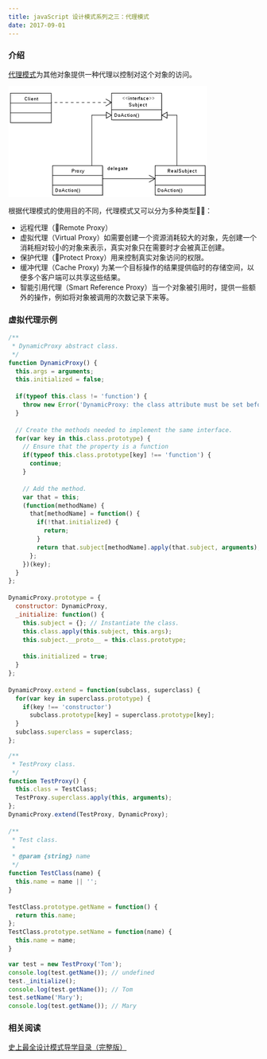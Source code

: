 ```yaml
---
title: javaScript 设计模式系列之三：代理模式
date: 2017-09-01
---
```


### 介绍

[代理模式](https://zh.wikipedia.org/wiki/%E4%BB%A3%E7%90%86%E6%A8%A1%E5%BC%8F)为其他对象提供一种代理以控制对这个对象的访问。

![](/myimages/2017-09-01_01.png "代理模式的统一建模语言(UML)图")

根据代理模式的使用目的不同，代理模式又可以分为多种类型：
- 远程代理（Remote Proxy）
- 虚拟代理（Virtual Proxy）如需要创建一个资源消耗较大的对象，先创建一个消耗相对较小的对象来表示，真实对象只在需要时才会被真正创建。
- 保护代理（Protect Proxy）用来控制真实对象访问的权限。
- 缓冲代理（Cache Proxy) 为某一个目标操作的结果提供临时的存储空间，以便多个客户端可以共享这些结果。
- 智能引用代理（Smart Reference Proxy）当一个对象被引用时，提供一些额外的操作，例如将对象被调用的次数记录下来等。

### 虚拟代理示例

```js
/**
 * DynamicProxy abstract class.
 */
function DynamicProxy() {
  this.args = arguments;
  this.initialized = false;

  if(typeof this.class != 'function') {
    throw new Error('DynamicProxy: the class attribute must be set before calling the super-class constructor.');
  }

  // Create the methods needed to implement the same interface.
  for(var key in this.class.prototype) {
    // Ensure that the property is a function
    if(typeof this.class.prototype[key] !== 'function') {
      continue;
    }

    // Add the method.
    var that = this;
    (function(methodName) {
      that[methodName] = function() {
        if(!that.initialized) {
          return;
        }
        return that.subject[methodName].apply(that.subject, arguments);
      };
    })(key);
  }
};

DynamicProxy.prototype = {
  constructor: DynamicProxy,
  _initialize: function() {
    this.subject = {}; // Instantiate the class.
    this.class.apply(this.subject, this.args);
    this.subject.__proto__ = this.class.prototype;

    this.initialized = true;
  }
};

DynamicProxy.extend = function(subclass, superclass) {
  for(var key in superclass.prototype) {
    if(key !== 'constructor')
      subclass.prototype[key] = superclass.prototype[key];
  }
  subclass.superclass = superclass;
};
```

```js
/**
 * TestProxy class.
 */
function TestProxy() {
  this.class = TestClass;
  TestProxy.superclass.apply(this, arguments);
};
DynamicProxy.extend(TestProxy, DynamicProxy);

/**
 * Test class.
 * 
 * @param {string} name 
 */
function TestClass(name) {
  this.name = name || '';
}

TestClass.prototype.getName = function() {
  return this.name;
};
TestClass.prototype.setName = function(name) {
  this.name = name;
}
```

```js
var test = new TestProxy('Tom');
console.log(test.getName()); // undefined
test._initialize();
console.log(test.getName()); // Tom
test.setName('Mary');
console.log(test.getName()); // Mary
```

### 相关阅读
[史上最全设计模式导学目录（完整版）](http://blog.csdn.net/lovelion/article/details/17517213)